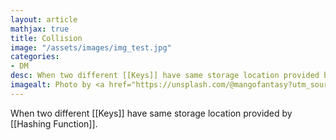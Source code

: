 ```yaml
---
layout: article
mathjax: true
title: Collision
image: "/assets/images/img_test.jpg"
categories:
- DM
desc: When two different [[Keys]] have same storage location provided by [[Hashing Function]]. 
imagealt: Photo by <a href="https://unsplash.com/@mangofantasy?utm_source=unsplash&utm_medium=referral&utm_content=creditCopyText">Tim Johnson</a> on <a href="https://unsplash.com/s/photos/logic?utm_source=unsplash&utm_medium=referral&utm_content=creditCopyText">Unsplash</a>
---
```

When two different [[Keys]] have same storage location provided by [[Hashing Function]].